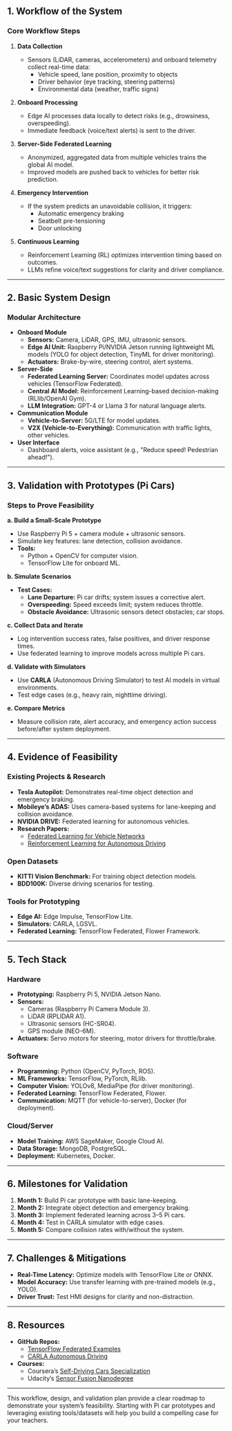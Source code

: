 ## **1. Workflow of the System**

### **Core Workflow Steps**

1. **Data Collection**  
   - Sensors (LiDAR, cameras, accelerometers) and onboard telemetry collect real-time data:  
     - Vehicle speed, lane position, proximity to objects  
     - Driver behavior (eye tracking, steering patterns)  
     - Environmental data (weather, traffic signs)  

2. **Onboard Processing**  
   - Edge AI processes data locally to detect risks (e.g., drowsiness, overspeeding).  
   - Immediate feedback (voice/text alerts) is sent to the driver.  

3. **Server-Side Federated Learning**  
   - Anonymized, aggregated data from multiple vehicles trains the global AI model.  
   - Improved models are pushed back to vehicles for better risk prediction.  

4. **Emergency Intervention**  
   - If the system predicts an unavoidable collision, it triggers:  
     - Automatic emergency braking  
     - Seatbelt pre-tensioning  
     - Door unlocking  

5. **Continuous Learning**  
   - Reinforcement Learning (RL) optimizes intervention timing based on outcomes.  
   - LLMs refine voice/text suggestions for clarity and driver compliance.  

---

## **2. Basic System Design**

### **Modular Architecture**

- **Onboard Module**
    - **Sensors:** Camera, LiDAR, GPS, IMU, ultrasonic sensors.
    - **Edge AI Unit:** Raspberry Pi/NVIDIA Jetson running lightweight ML models (YOLO for object detection, TinyML for driver monitoring).
    - **Actuators:** Brake-by-wire, steering control, alert systems.
- **Server-Side**
    - **Federated Learning Server:** Coordinates model updates across vehicles (TensorFlow Federated).
    - **Central AI Model:** Reinforcement Learning-based decision-making (RLlib/OpenAI Gym).
    - **LLM Integration:** GPT-4 or Llama 3 for natural language alerts.
- **Communication Module**
    - **Vehicle-to-Server:** 5G/LTE for model updates.
    - **V2X (Vehicle-to-Everything):** Communication with traffic lights, other vehicles.
- **User Interface**
    - Dashboard alerts, voice assistant (e.g., "Reduce speed! Pedestrian ahead!").

---

## **3. Validation with Prototypes (Pi Cars)**

### **Steps to Prove Feasibility**

**a. Build a Small-Scale Prototype**

- Use Raspberry Pi 5 + camera module + ultrasonic sensors.
- Simulate key features: lane detection, collision avoidance.
- **Tools:**
    - Python + OpenCV for computer vision.
    - TensorFlow Lite for onboard ML.

**b. Simulate Scenarios**

- **Test Cases:**
    - **Lane Departure:** Pi car drifts; system issues a corrective alert.
    - **Overspeeding:** Speed exceeds limit; system reduces throttle.
    - **Obstacle Avoidance:** Ultrasonic sensors detect obstacles; car stops.

**c. Collect Data and Iterate**

- Log intervention success rates, false positives, and driver response times.
- Use federated learning to improve models across multiple Pi cars.

**d. Validate with Simulators**

- Use **CARLA** (Autonomous Driving Simulator) to test AI models in virtual environments.
- Test edge cases (e.g., heavy rain, nighttime driving).

**e. Compare Metrics**

- Measure collision rate, alert accuracy, and emergency action success before/after system deployment.

---

## **4. Evidence of Feasibility**

### **Existing Projects \& Research**

- **Tesla Autopilot:** Demonstrates real-time object detection and emergency braking.
- **Mobileye’s ADAS:** Uses camera-based systems for lane-keeping and collision avoidance.
- **NVIDIA DRIVE:** Federated learning for autonomous vehicles.
- **Research Papers:**
    - [Federated Learning for Vehicle Networks](https://arxiv.org/abs/2101.11441)
    - [Reinforcement Learning for Autonomous Driving](https://arxiv.org/abs/2002.00444)


### **Open Datasets**

- **KITTI Vision Benchmark:** For training object detection models.
- **BDD100K:** Diverse driving scenarios for testing.


### **Tools for Prototyping**

- **Edge AI:** Edge Impulse, TensorFlow Lite.
- **Simulators:** CARLA, LGSVL.
- **Federated Learning:** TensorFlow Federated, Flower Framework.

---

## **5. Tech Stack**

### **Hardware**

- **Prototyping:** Raspberry Pi 5, NVIDIA Jetson Nano.
- **Sensors:**
    - Cameras (Raspberry Pi Camera Module 3).
    - LiDAR (RPLIDAR A1).
    - Ultrasonic sensors (HC-SR04).
    - GPS module (NEO-6M).
- **Actuators:** Servo motors for steering, motor drivers for throttle/brake.


### **Software**

- **Programming:** Python (OpenCV, PyTorch, ROS).
- **ML Frameworks:** TensorFlow, PyTorch, RLlib.
- **Computer Vision:** YOLOv8, MediaPipe (for driver monitoring).
- **Federated Learning:** TensorFlow Federated, Flower.
- **Communication:** MQTT (for vehicle-to-server), Docker (for deployment).


### **Cloud/Server**

- **Model Training:** AWS SageMaker, Google Cloud AI.
- **Data Storage:** MongoDB, PostgreSQL.
- **Deployment:** Kubernetes, Docker.

---

## **6. Milestones for Validation**

1. **Month 1:** Build Pi car prototype with basic lane-keeping.
2. **Month 2:** Integrate object detection and emergency braking.
3. **Month 3:** Implement federated learning across 3–5 Pi cars.
4. **Month 4:** Test in CARLA simulator with edge cases.
5. **Month 5:** Compare collision rates with/without the system.

---

## **7. Challenges \& Mitigations**

- **Real-Time Latency:** Optimize models with TensorFlow Lite or ONNX.
- **Model Accuracy:** Use transfer learning with pre-trained models (e.g., YOLO).
- **Driver Trust:** Test HMI designs for clarity and non-distraction.

---

## **8. Resources**

- **GitHub Repos:**
    - [TensorFlow Federated Examples](https://github.com/tensorflow/federated)
    - [CARLA Autonomous Driving](https://github.com/carla-simulator/carla)
- **Courses:**
    - Coursera’s [Self-Driving Cars Specialization](https://www.coursera.org/specializations/self-driving-cars)
    - Udacity’s [Sensor Fusion Nanodegree](https://www.udacity.com/course/sensor-fusion-engineer-nanodegree--nd313)

---

This workflow, design, and validation plan provide a clear roadmap to demonstrate your system’s feasibility. Starting with Pi car prototypes and leveraging existing tools/datasets will help you build a compelling case for your teachers.

